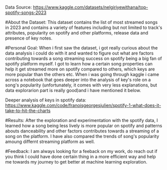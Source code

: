 Data Source: https://www.kaggle.com/datasets/nelgiriyewithana/top-spotify-songs-2023

#About the Dataset: 
This dataset contains the list of most streamed songs in 2023 and contains a variety of features including but not limited to track's attributes, popularity on spotify and other platforms, release data and presence of key notes.

#Personal Goal: 
When i first saw the dataset, i got really curious about the data analysis i could do with it and wanted to figure out what are factors contributing towards a song streaming success on spotify being a big fan of spotify platform myself. I got to learn how a certain song properties can help it get streamed more on spotify compared to others, which keys are more popular than the others etc. When i was going through kaggle i came across a notebook that goes deeper into the analysis of key's role on a song's popularity (unfortunately, it comes with very less explanations, but data explorarion part is really good)and i have mentioned it below.

Deeper analysis of keys in spotify data: https://www.kaggle.com/code/franoisgeorgesjulien/spotify-1-what-does-it-take-to-hit-the-charts

#Results: 
After the exploration and experimentation with the spotify data, I learned how a song being less lively is more popular on spotify and patterns abouts danceability and other factors contributes towards a streaming of a song on the platform. I have also compared the trends of song's popularity amoung differnt streaming platform as well.

#Feedback: 
I am always looking for a feeback on my work, do reach out if you think I could have done certain thing in a more efficient way and help me towards my journey to get better at machine learning exploration.
